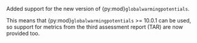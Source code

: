 Added support for the new version of {py:mod}`globalwarmingpotentials`.

This means that {py:mod}`globalwarmingpotentials` >= 10.0.1 can be used,
so support for metrics from the third assessment report (TAR)
are now provided too.
